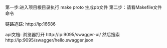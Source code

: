 
第一步:进入项目根目录执行 make proto 生成pb文件
第二步：请看Makefile文件命令

链路追踪:
 http://ip:16686

api文档:
    浏览器打开 http://ip:9095/swagger-ui/  然后搜索  http://ip:9095/swagger/hello.swagger.json
        
